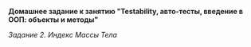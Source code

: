 **Домашнее задание к занятию "Testability, авто-тесты, введение в ООП: объекты и методы"**

*Задание 2. Индекс Массы Тела*
